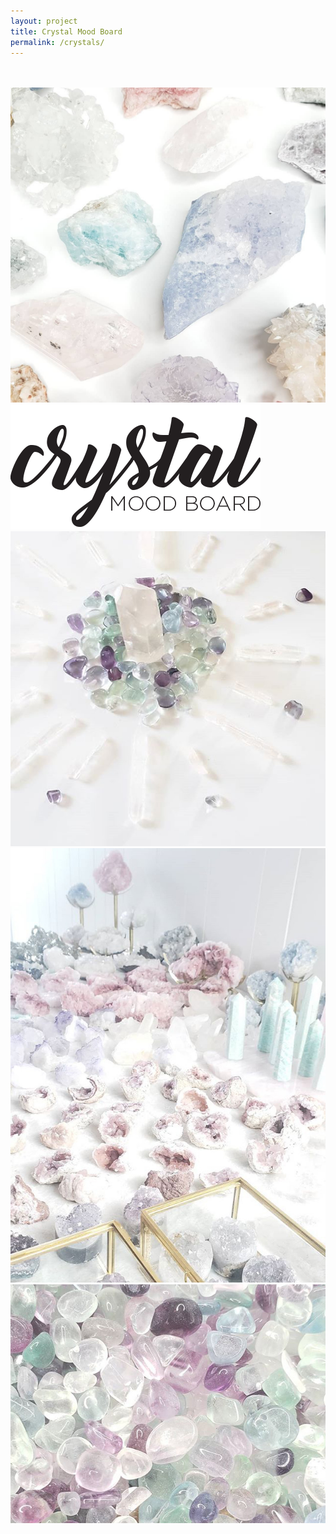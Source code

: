 ```yaml
---
layout: project
title: Crystal Mood Board
permalink: /crystals/
---
```


<div class="row">

  <div class="col-sm-4 col-sm-offset-1" style="margin-top:3rem;">
    <img src="/img/b.jpg" class="mood-photo1">
    <img src="/img/crystal.png" class="fonts-mood">
    <img src="/img/c.jpg" class="mood3">
  </div>

  <div class="col-sm-4">
    <img src="/img/t.jpg" class="mood1">
    <img src="/img/u.jpg" class="mood1">
  </div>

  <div class="col-sm-2">
    <div class="mood2">
    </div>
    <div class="mood4">
    </div>
    <div class="mood5">
    </div>
    <div class="mood6">
    </div>
  </div>

</div>
